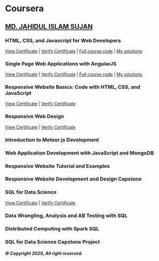 # Coursera

## [MD. JAHIDUL ISLAM SUJAN](https://jahidofficial.github.io)

### HTML, CSS, and Javascript for Web Developers

[View Certificate](https://jahidofficial.github.io/MyCourses/Certificates/TDBRR3CVHGFY.jpg) | [Verify Certificate](https://www.coursera.org/verify/TDBRR3CVHGFY) | 
[Full course code](https://github.com/jhu-ep-coursera/fullstack-course4/) | [My solutions](https://jahidofficial.github.io/MyCourses/Coursera/html-css-javascript-for-web-developers/)

### Single Page Web Applications with AngularJS

[View Certificate](https://jahidofficial.github.io/MyCourses/Certificates/8V4JVQ2XQZEG.jpg) | [Verify Certificate](https://www.coursera.org/verify/8V4JVQ2XQZEG) | 
[Full course code](https://github.com/jhu-ep-coursera/fullstack-course5/) | [My solutions](https://jahidofficial.github.io/MyCourses/Coursera/single-page-web-applications-with-angularjs/)

### Responsive Website Basics: Code with HTML, CSS, and JavaScript

[View Certificate](https://jahidofficial.github.io/MyCourses/Certificates/X58NMXF76FXX.jpg) | [Verify Certificate](https://www.coursera.org/verify/X58NMXF76FXX)

### Responsive Web Design

[View Certificate](https://jahidofficial.github.io/MyCourses/Certificates/4LXL5GRN4CCK.jpg) | [Verify Certificate](https://www.coursera.org/verify/4LXL5GRN4CCK)

### Introduction to Meteor.js Development

<!--[View Certificate](https://jahidofficial.github.io/MyCourses/Certificates/#.jpg) | [Verify Certificate](https://www.coursera.org/verify/#)-->

### Web Application Development with JavaScript and MongoDB

<!--[View Certificate](https://jahidofficial.github.io/MyCourses/Certificates/#.jpg) | [Verify Certificate](https://www.coursera.org/verify/#)-->

### Responsive Website Tutorial and Examples

<!--[View Certificate](https://jahidofficial.github.io/MyCourses/Certificates/#.jpg) | [Verify Certificate](https://www.coursera.org/verify/#)-->

### Responsive Website Development and Design Capstone

<!--[View Certificate](https://jahidofficial.github.io/MyCourses/Certificates/#.jpg) | [Verify Certificate](https://www.coursera.org/verify/#)-->

### SQL for Data Science

[View Certificate](https://jahidofficial.github.io/MyCourses/Certificates/9SLTK93GH6QR.jpg) | [Verify Certificate](https://www.coursera.org/verify/9SLTK93GH6QR)

### Data Wrangling, Analysis and AB Testing with SQL

<!--[View Certificate](https://jahidofficial.github.io/MyCourses/Certificates/#.jpg) | [Verify Certificate](https://www.coursera.org/verify/#)-->

### Distributed Computing with Spark SQL

<!--[View Certificate](https://jahidofficial.github.io/MyCourses/Certificates/#.jpg) | [Verify Certificate](https://www.coursera.org/verify/#)-->

### SQL for Data Science Capstone Project

<!--[View Certificate](https://jahidofficial.github.io/MyCourses/Certificates/#.jpg) | [Verify Certificate](https://www.coursera.org/verify/#)-->

##### &copy; Copyright 2020, All right reserved.